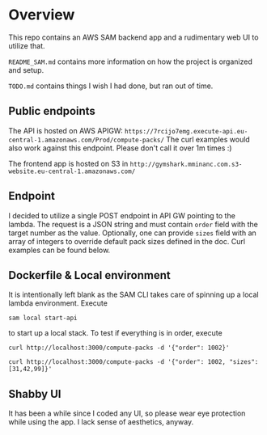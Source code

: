 # Overview
This repo contains an AWS SAM backend app and a rudimentary web UI to utilize that.

`README_SAM.md` contains more information on how the project is organized and setup.

`TODO.md` contains things I wish I had done, but ran out of time. 

## Public endpoints
The API is hosted on AWS APIGW: `https://7rcijo7emg.execute-api.eu-central-1.amazonaws.com/Prod/compute-packs/`
The curl examples would also work against this endpoint. Please don't call it over 1m times :)

The frontend app is hosted on S3 in `http://gymshark.mminanc.com.s3-website.eu-central-1.amazonaws.com/`

## Endpoint
I decided to utilize a single POST endpoint in API GW pointing to the lambda.
The request is a JSON string and must contain `order` field with the target number as the value.
Optionally, one can provide `sizes` field with an array of integers to override default pack sizes defined in the doc.
Curl examples can be found below.

## Dockerfile & Local environment
It is intentionally left blank as the SAM CLI takes care of spinning up a local lambda environment. Execute 

```shell
sam local start-api
```
to start up a local stack. To test if everything is in order, execute
```shell
curl http://localhost:3000/compute-packs -d '{"order": 1002}'   
```
```
curl http://localhost:3000/compute-packs -d '{"order": 1002, "sizes":[31,42,99]}'
```

## Shabby UI
It has been a while since I coded any UI, so please wear eye protection while using the app. 
I lack sense of aesthetics, anyway. 
